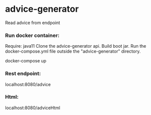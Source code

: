 # advice-generator

Read advice from endpoint


### Run docker container:
Require: java11
Clone the advice-generator api.
Build boot jar.
Run the docker-compose.yml file outside the "advice-generator" directory.

docker-compose up

### Rest endpoint:
localhost:8080/advice

### Html:
localhost:8080/adviceHtml

